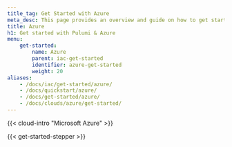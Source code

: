 ```yaml
---
title_tag: Get Started with Azure
meta_desc: This page provides an overview and guide on how to get started with Azure.
title: Azure
h1: Get started with Pulumi & Azure
menu:
    get-started:
        name: Azure
        parent: iac-get-started
        identifier: azure-get-started
        weight: 20
aliases:
    - /docs/iac/get-started/azure/
    - /docs/quickstart/azure/
    - /docs/get-started/azure/
    - /docs/clouds/azure/get-started/
---
```


{{< cloud-intro "Microsoft Azure" >}}

{{< get-started-stepper >}}
